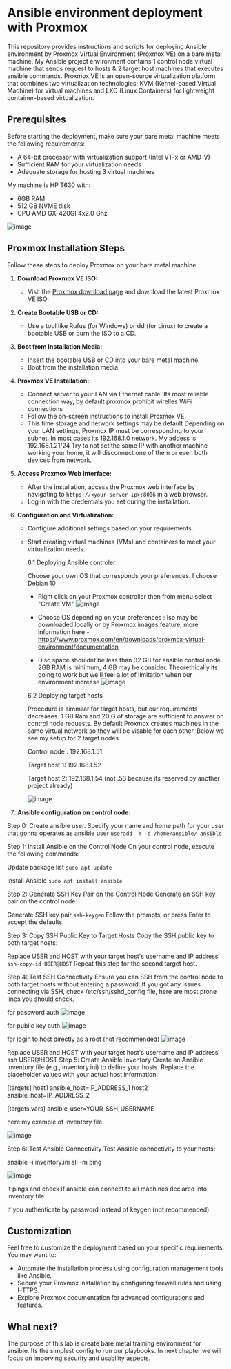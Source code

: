 # Ansible environment deployment with Proxmox

This repository provides instructions and scripts for deploying Ansible environment by Proxmox Virtual Environment (Proxmox VE) on a bare metal machine. My Ansible project environment contains 1 control node virtual machine that sends request to hosts & 2 target host machines that executes ansible commands. Proxmox VE is an open-source virtualization platform that combines two virtualization technologies: KVM (Kernel-based Virtual Machine) for virtual machines and LXC (Linux Containers) for lightweight container-based virtualization.

## Prerequisites

Before starting the deployment, make sure your bare metal machine meets the following requirements:

- A 64-bit processor with virtualization support (Intel VT-x or AMD-V)
- Sufficient RAM for your virtualization needs
- Adequate storage for hosting 3 virtual machines

My machine is HP T630 with:

- 6GB RAM
- 512 GB NVME disk
- CPU AMD GX-420GI 4x2.0 Ghz

![image](https://github.com/damian-andrzej/ansible_env_by_proxmox/assets/102800704/f6f1f2ee-d5e1-4a5c-b44b-07a5079883b5)


## Proxmox Installation Steps

Follow these steps to deploy Proxmox on your bare metal machine:

1. **Download Proxmox VE ISO:**
   - Visit the [Proxmox download page](https://www.proxmox.com/proxmox-ve) and download the latest Proxmox VE ISO.

2. **Create Bootable USB or CD:**
   - Use a tool like Rufus (for Windows) or dd (for Linux) to create a bootable USB or burn the ISO to a CD.

3. **Boot from Installation Media:**
   - Insert the bootable USB or CD into your bare metal machine.
   - Boot from the installation media.

4. **Proxmox VE Installation:**
   - Connect server to your LAN via Ethernet cable.
     Its most reliable connection way, by default proxmox prohibit wirelles WiFi connections
   - Follow the on-screen instructions to install Proxmox VE.
   - This time storage and network settings may be default
     Depending on your LAN settings, Proxmox IP must be corresponding to your subnet. In most cases its 192.168.1.0 network.
     My addess is 192.168.1.21/24
     Try to not set the same IP with another machine working your home, it will disconnect one of them or even both devices from network.

5. **Access Proxmox Web Interface:**
   - After the installation, access the Proxmox web interface by navigating to `https://<your-server-ip>:8006` in a web browser.
   - Log in with the credentials you set during the installation.

6. **Configuration and Virtualization:**
   - Configure additional settings based on your requirements.
   - Start creating virtual machines (VMs) and containers to meet your virtualization needs.
     
     6.1 Deploying Ansible controler
     
       Choose your own OS that corresponds your preferences. I choose Debian 10
       - Right click on your Proxmox controller then from menu select "Create VM"
     ![image](https://github.com/damian-andrzej/ansible_env_by_proxmox/assets/102800704/c3ebb767-bb6a-4a9d-9cbe-d5412e7cf5c6)
      - Choose OS depending on your preferences : Iso may be downloaded locally or by Proxmox images feature,
        more information here - https://www.proxmox.com/en/downloads/proxmox-virtual-environment/documentation

     - Disc space shouldnt be less than 32 GB for ansible control node. 2GB RAM is minimum, 4 GB may be consider. Theorethically its going to work but we'll feel a lot of limitation when our environment increase
       ![image](https://github.com/damian-andrzej/ansible_env_by_proxmox/assets/102800704/9fc05821-88ab-4751-8d2f-d298fb88e978)

     6.2 Deploying target hosts

     Procedure is simmilar for target hosts, but our requirements decreases. 1 GB Ram and 20 G of storage are sufficient to answer on control node requests.
     By default Proxmox creates machines in the same virtual network so they will be visable for each other. Below we see my setup for 2 target nodes
  
     Control node : 192.168.1.51
     
     Target host 1: 192.168.1.52
     
     Target host 2: 192.168.1.54 (not .53 because its reserved by another project already)
     
     ![image](https://github.com/damian-andrzej/ansible_env_by_proxmox/assets/102800704/da4574c0-16fe-4f2b-9007-87e60fbe6416)


7. **Ansible configuration on control node:**

Step 0: Create ansible user. Specify your name and home path fpr your user that gonna operates  as ansible user 
```useradd -m -d /home/ansible/ ansible```

Step 1: Install Ansible on the Control Node
On your control node, execute the following commands:

 Update package list
```sudo apt update```

 Install Ansible
```sudo apt install ansible```

Step 2: Generate SSH Key Pair on the Control Node
Generate an SSH key pair on the control node:

 Generate SSH key pair
```ssh-keygen```
Follow the prompts, or press Enter to accept the defaults.

Step 3: Copy SSH Public Key to Target Hosts
Copy the SSH public key to both target hosts:

 Replace USER and HOST with your target host's username and IP address
```ssh-copy-id USER@HOST```
Repeat this step for the second target host.

Step 4: Test SSH Connectivity
Ensure you can SSH from the control node to both target hosts without entering a password:
If you got any issues connecting via SSH, check /etc/ssh/sshd_config file, here are most prone lines you should check.

for password auth
![image](https://github.com/damian-andrzej/ansible_env_by_proxmox/assets/102800704/7bc41149-7c49-493e-9866-e479861892ef)

for public key auth
![image](https://github.com/damian-andrzej/ansible_env_by_proxmox/assets/102800704/fea5d0c3-f22c-4b38-af54-92c0ab208578)

for login to host directly as a root (not recommended)
![image](https://github.com/damian-andrzej/ansible_env_by_proxmox/assets/102800704/bace89e0-75cc-4cd2-b69f-65fcbdbe988d)




 Replace USER and HOST with your target host's username and IP address
ssh USER@HOST
Step 5: Create Ansible Inventory
Create an Ansible inventory file (e.g., inventory.ini) to define your hosts. Replace the placeholder values with your actual host information:

[targets]
host1 ansible_host=IP_ADDRESS_1
host2 ansible_host=IP_ADDRESS_2

[targets:vars]
ansible_user=YOUR_SSH_USERNAME

here my example of inventory file

![image](https://github.com/damian-andrzej/ansible_env_by_proxmox/assets/102800704/bf5dfe78-ea7d-4f49-90f5-a664c018a02e)


Step 6: Test Ansible Connectivity
Test Ansible connectivity to your hosts:

ansible -i inventory.ini all -m ping

![image](https://github.com/damian-andrzej/ansible_env_by_proxmox/assets/102800704/f12a82cc-0b5a-460b-9a80-f2aac3bc35c9)

it pings and check if ansible can connect to all machines declared into inventory file

If you authenticate by password instead of keygen (not recommended) 
 

    

## Customization

Feel free to customize the deployment based on your specific requirements. You may want to:

- Automate the installation process using configuration management tools like Ansible.
- Secure your Proxmox installation by configuring firewall rules and using HTTPS.
- Explore Proxmox documentation for advanced configurations and features.

## What next?

The purpose of this lab is create bare metal training environment for ansible. Its the simplest config to run our playbooks. In next chapter we will focus on imporving security and usability aspects. 

